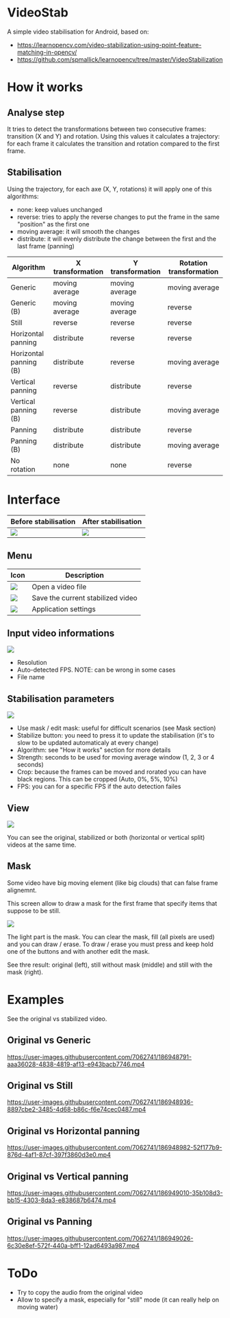 # VideoStab

A simple video stabilisation for Android, based on:
* https://learnopencv.com/video-stabilization-using-point-feature-matching-in-opencv/
* https://github.com/spmallick/learnopencv/tree/master/VideoStabilization

# How it works

## Analyse step

It tries to detect the transformations between two consecutive frames: transition (X and Y) and rotation.
Using this values it calculates a trajectory: for each frame it calculates the transition and rotation compared to the first frame.

## Stabilisation

Using the trajectory, for each axe (X, Y, rotations) it will apply one of this algorithms:
* none: keep values unchanged
* reverse: tries to apply the reverse changes to put the frame in the same "position" as the first one
* moving average: it will smooth the changes
* distribute: it will evenly distribute the change between the first and the last frame (panning)

Algorithm | X transformation | Y transformation | Rotation transformation
-- | -- | -- | --
Generic | moving average | moving average | moving average
Generic (B) | moving average | moving average | reverse
Still | reverse | reverse | reverse
Horizontal panning | distribute | reverse | reverse
Horizontal panning (B) | distribute | reverse | moving average
Vertical panning | reverse | distribute | reverse
Vertical panning (B) | reverse | distribute | moving average
Panning | distribute | distribute | reverse
Panning (B) | distribute | distribute | moving average
No rotation | none | none | reverse

# Interface
Before stabilisation | After stabilisation
--- | ---
![](screenshot/main_no_stab.jpg) | ![](screenshot/main_stab.jpg)

## Menu

Icon | Description
--- | ---
![](screenshot/menu_open.jpg) | Open a video file
![](screenshot/menu_save.jpg) | Save the current stabilized video
![](screenshot/menu_settings.jpg) | Application settings

## Input video informations

![](screenshot/input_video_info.jpg)
* Resolution
* Auto-detected FPS. NOTE: can be wrong in some cases
* File name

## Stabilisation parameters

![](screenshot/stabilisation.jpg)

* Use mask / edit mask: useful for difficult scenarios (see Mask section)
* Stabilize button: you need to press it to update the stabilisation (it's to slow to be updated automaticaly at every change)
* Algorithm: see "How it works" section for more details
* Strength: seconds to be used for moving average window (1, 2, 3 or 4 seconds)
* Crop: because the frames can be moved and rorated you can have black regions. This can be cropped (Auto, 0%, 5%, 10%)
* FPS: you can for a specific FPS if the auto detection failes

## View

![](screenshot/view.jpg)

You can see the original, stabilized or both (horizontal or vertical split) videos at the same time.

## Mask

Some video have big moving element (like big clouds) that can false frame alignemnt.

This screen allow to draw a mask for the first frame that specify items that suppose to be still.

![](screenshot/edit_mask_small.jpg)

The light part is the mask.
You can clear the mask, fill (all pixels are used) and you can draw / erase.
To draw / erase you must press and keep hold one of the buttons and with another edit the mask.

See thre result: original (left), still without mask (middle) and still with the mask (right).

# Examples


See the original vs stabilized video.

## Original vs Generic
https://user-images.githubusercontent.com/7062741/186948791-aaa36028-4838-4819-af13-e943bacb7746.mp4

## Original vs Still
https://user-images.githubusercontent.com/7062741/186948936-8897cbe2-3485-4d68-b86c-f6e74cec0487.mp4

## Original vs Horizontal panning
https://user-images.githubusercontent.com/7062741/186948982-52f177b9-876d-4af1-87cf-397f3860d3e0.mp4

## Original vs Vertical panning
https://user-images.githubusercontent.com/7062741/186949010-35b108d3-bb15-4303-8da3-e838687b6474.mp4

## Original vs Panning
https://user-images.githubusercontent.com/7062741/186949026-6c30e8ef-572f-440a-bff1-12ad6493a987.mp4

# ToDo

* Try to copy the audio from the original video
* Allow to specify a mask, especially for "still" mode (it can really help on moving water)
